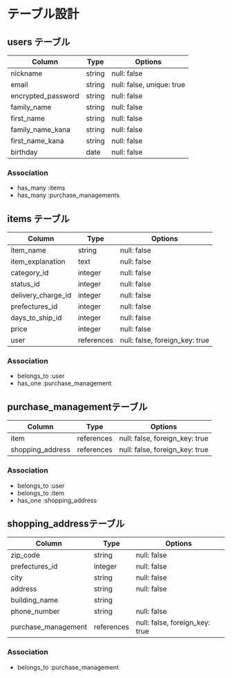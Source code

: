 # テーブル設計

## users テーブル

| Column             | Type   | Options                   |
| ------------------ | ------ | ------------------------- |
| nickname           | string | null: false               |
| email              | string | null: false, unique: true |
| encrypted_password | string | null: false               |
| family_name        | string | null: false               |
| first_name         | string | null: false               |
| family_name_kana   | string | null: false               |
| first_name_kana    | string | null: false               |
| birthday           | date   | null: false               |

### Association

- has_many :items
- has_many :purchase_managements

## items テーブル

| Column             | Type       | Options                        |
| ------------------ | ---------- | ------------------------------ |
| item_name          | string     | null: false                    |
| item_explanation   | text       | null: false                    |
| category_id        | integer    | null: false                    |
| status_id          | integer    | null: false                    |
| delivery_charge_id | integer    | null: false                    |
| prefectures_id     | integer    | null: false                    |
| days_to_ship_id    | integer    | null: false                    |
| price              | integer    | null: false                    |
| user               | references | null: false, foreign_key: true |

### Association

- belongs_to :user
- has_one :purchase_management

##  purchase_managementテーブル

| Column              | Type       | Options                        |
| ------------------- | ---------- | ------------------------------ |
| item                | references | null: false, foreign_key: true |
| shopping_address    | references | null: false, foreign_key: true |

### Association

- belongs_to :user
- belongs_to :item
- has_one :shopping_address

##  shopping_addressテーブル

| Column                 | Type       | Options                        |
| ---------------------- | ---------- | ------------------------------ |
| zip_code               | string     | null: false                    |
| prefectures_id         | integer    | null: false                    |
| city                   | string     | null: false                    |
| address                | string     | null: false                    |
| building_name          | string     |                                |
| phone_number           | string     | null: false                    |
| purchase_management    | references | null: false, foreign_key: true |

### Association

- belongs_to :purchase_management
